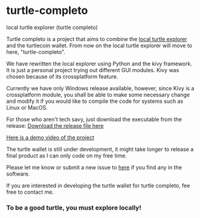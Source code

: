 # turtle-completo
local turtle explorer (turtle completo)

Turtle completo is a project that aims to combine the [local turtle explorer](https://github.com/yumingchangsabodota/local-turtle-explorer) and the turtlecoin wallet. From now on the local turtle explorer will move to here, "turtle-completo".

We have rewritten the local explorer using Python and the kivy framework. It is just a personal project trying out different GUI modules. 
Kivy was chosen because of its crossplatform feature. 

Currently we have only Windows release available, however, since Kivy is a crossplatform module, you shall be able to make some necessary change and modify it if you would like to compile the code for systems such as Linux or MacOS.


For those who aren't tech savy, just download the executable from the release:
[Download the release file here](https://github.com/yumingchangsabodota/turtle-completo/releases)

[Here is a demo video of the project](https://www.youtube.com/watch?v=n_5qlIJxFYo&t=15s)

The turtle wallet is still under development, it might take longer to release a final product as I can only code on my free time.

Please let me know or submit a new issue to [here](https://github.com/yumingchangsabodota/turtle-completo/issues) if you find any in the software.

If you are interested in developing the turtle wallet for turtle completo, fee free to contact me. 


### To be a good turtle, you must explore locally!

